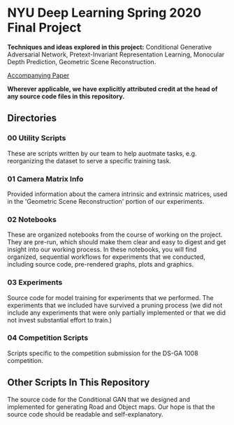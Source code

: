 # NYU Deep Learning Spring 2020 Final Project
**Techniques and ideas explored in this project:** Conditional Generative Adversarial Network, Pretext-Invariant Representation Learning, Monocular Depth Prediction, Geometric Scene Reconstruction.

[Accompanying Paper](https://github.com/yashd94/auto-chauffeur/blob/master/ProjectSummary.pdf "Accompanying Paper")

**Wherever applicable, we have explicitly attributed credit at the head of any source code files in this repository.**

## Directories
### 00 Utility Scripts
These are scripts written by our team to help auotmate tasks, e.g. reorganizing the dataset to serve a specific training task.

### 01 Camera Matrix Info
Provided information about the camera intrinsic and extrinsic matrices, used in the 'Geometric Scene Reconstruction' portion of our experiments.

### 02 Notebooks
These are organized notebooks from the course of working on the project.  They are pre-run, which should make them clear and easy to digest and get insight into our working process.  In these notebooks, you will find organized, sequential workflows for experiments that we conducted, including source code, pre-rendered graphs, plots and graphics.

### 03 Experiments
Source code for model training for experiments that we performed.  The experiments that we included have survived a pruning process (we did not include any experiments that were only partially implemented or that we did not invest substantial effort to train.)

### 04 Competition Scripts
Scripts specific to the competition submission for the DS-GA 1008 competition.

## Other Scripts In This Repository
The source code for the Conditional GAN that we designed and implemented for generating Road and Object maps.  Our hope is that the source code should be readable and self-explanatory.
